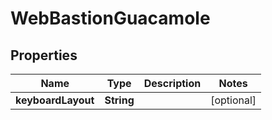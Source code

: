 

# WebBastionGuacamole


## Properties

| Name | Type | Description | Notes |
|------------ | ------------- | ------------- | -------------|
|**keyboardLayout** | **String** |  |  [optional] |



